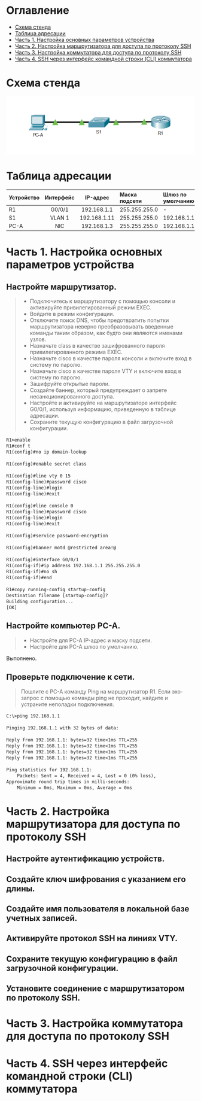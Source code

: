 # Оглавление
* [Схема стенда](#scheme)
* [Таблица адресации](#table)
* [Часть 1. Настройка основных параметров устройства](#part1)
* [Часть 2. Настройка маршрутизатора для доступа по протоколу SSH](#part2)
* [Часть 3. Настройка коммутатора для доступа по протоколу SSH](#part3)
* [Часть 4. SSH через интерфейс командной строки (CLI) коммутатора](#part4)

# <a name="scheme"></a>Схема стенда
![](scheme.png)

# <a name="table"></a>Таблица адресации

| Устройство    | Интерфейс          | IP-адрес              | Маска подсети  | Шлюз по умолчанию |
| ------------- |:------------------:| :-------------------: | :------------- | :---------------- |
| R1            | G0/0/1             |  192.168.1.1          | 255.255.255.0  | -                 |
| S1            | VLAN 1             |  192.168.1.11         | 255.255.255.0  | 192.168.1.1       |
| PC-A          | NIC                |  192.168.1.3          | 255.255.255.0  | 192.168.1.1       |

# <a name="part1"></a>Часть 1. Настройка основных параметров устройства

## Настройте маршрутизатор.

> * Подключитесь к маршрутизатору с помощью консоли и активируйте привилегированный режим EXEC.
> * Войдите в режим конфигурации.
> * Отключите поиск DNS, чтобы предотвратить попытки маршрутизатора неверно преобразовывать введенные команды таким образом, как будто они являются именами узлов.
> * Назначьте class в качестве зашифрованного пароля привилегированного режима EXEC.
> * Назначьте cisco в качестве пароля консоли и включите вход в систему по паролю.
> * Назначьте cisco в качестве пароля VTY и включите вход в систему по паролю.
> * Зашифруйте открытые пароли.
> * Создайте баннер, который предупреждает о запрете несанкционированного доступа.
> * Настройте и активируйте на маршрутизаторе интерфейс G0/0/1, используя информацию, приведенную в таблице адресации.
> * Сохраните текущую конфигурацию в файл загрузочной конфигурации.

```shell
R1>enable
R1#conf t
R1(config)#no ip domain-lookup

R1(config)#enable secret class

R1(config)#line vty 0 15
R1(config-line)#password cisco
R1(config-line)#login
R1(config-line)#exit

R1(config)#line console 0
R1(config-line)#password cisco
R1(config-line)#login
R1(config-line)#exit

R1(config)#service password-encryption

R1(config)#banner motd @restricted area!@

R1(config)#interface G0/0/1
R1(config-if)#ip address 192.168.1.1 255.255.255.0
R1(config-if)#no sh
R1(config-if)#end

R1#copy running-config startup-config 
Destination filename [startup-config]? 
Building configuration...
[OK]
```

## Настройте компьютер PC-A.
> * Настройте для PC-A IP-адрес и маску подсети.
> * Настройте для PC-A шлюз по умолчанию.

Выполнено.

## Проверьте подключение к сети.
> Пошлите с PC-A команду Ping на маршрутизатор R1. Если эхо-запрос с помощью команды ping не проходит, найдите и устраните неполадки подключения.

```shell
C:\>ping 192.168.1.1

Pinging 192.168.1.1 with 32 bytes of data:

Reply from 192.168.1.1: bytes=32 time<1ms TTL=255
Reply from 192.168.1.1: bytes=32 time<1ms TTL=255
Reply from 192.168.1.1: bytes=32 time<1ms TTL=255
Reply from 192.168.1.1: bytes=32 time<1ms TTL=255

Ping statistics for 192.168.1.1:
    Packets: Sent = 4, Received = 4, Lost = 0 (0% loss),
Approximate round trip times in milli-seconds:
    Minimum = 0ms, Maximum = 0ms, Average = 0ms
```

# <a name="part2"></a>Часть 2. Настройка маршрутизатора для доступа по протоколу SSH
## Настройте аутентификацию устройств.


## Создайте ключ шифрования с указанием его длины.

## Создайте имя пользователя в локальной базе учетных записей.

## Активируйте протокол SSH на линиях VTY.

## Сохраните текущую конфигурацию в файл загрузочной конфигурации.

## Установите соединение с маршрутизатором по протоколу SSH.


# <a name="part3"></a>Часть 3. Настройка коммутатора для доступа по протоколу SSH

# <a name="part4"></a>Часть 4. SSH через интерфейс командной строки (CLI) коммутатора